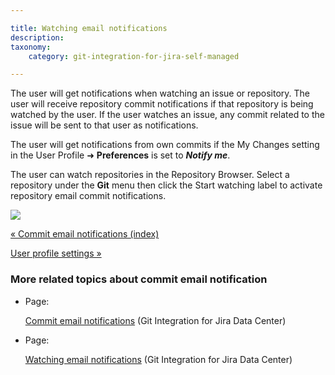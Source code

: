 ```yaml
---

title: Watching email notifications
description:
taxonomy:
    category: git-integration-for-jira-self-managed

---
```

The user will get notifications when watching an issue or repository. The user will receive repository commit notifications if that repository is being watched by the user. If the user watches an issue, any commit related to the issue will be sent to that user as notifications.

The user will get notifications from own commits if the My Changes setting in the User Profile ➜ **Preferences** is set to _**Notify me**_.

The user can watch repositories in the Repository Browser. Select a repository under the **Git** menu then click the Start watching label to activate repository email commit notifications.

![](https://bigbrassband.atlassian.net/wiki/download/thumbnails/1930398044/git-viewer-watch-git-repos.png?version=1&modificationDate=1630642869922&cacheVersion=1&api=v2&width=680&height=382)

[« Commit email notifications (index)](/wiki/spaces/GIJDC/pages/1930397995/Commit+email+notifications)

[User profile settings »](/wiki/spaces/GIJDC/pages/1930398073/User+profile+settings)

### More related topics about commit email notification

*   Page:

    [Commit email notifications](/wiki/spaces/GIJDC/pages/1930397995/Commit+email+notifications) (Git Integration for Jira Data Center)

*   Page:

    [Watching email notifications](/wiki/spaces/GIJDC/pages/1930398044/Watching+email+notifications) (Git Integration for Jira Data Center)